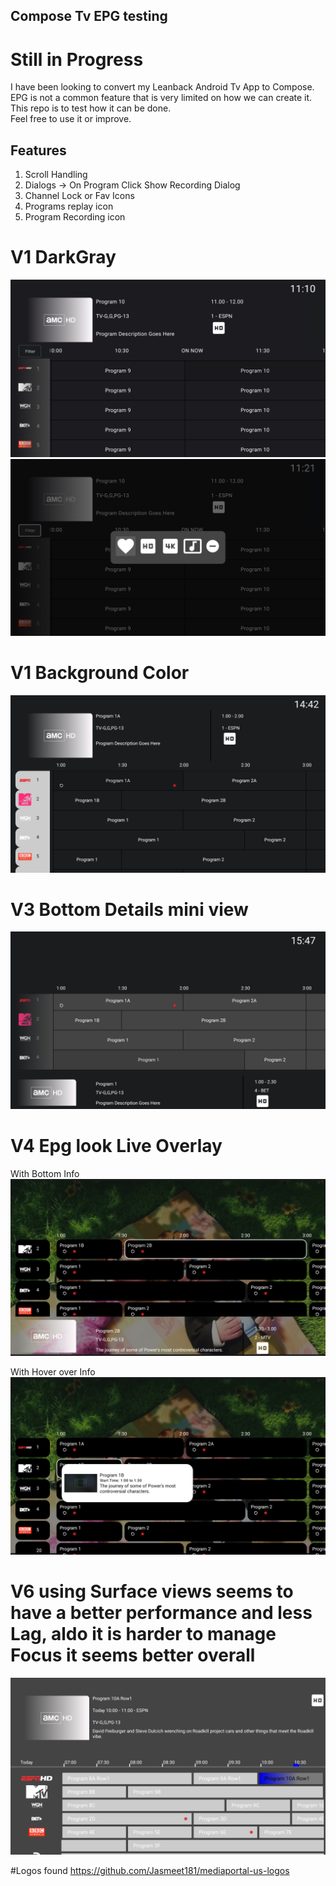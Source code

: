 ## Compose Tv EPG testing
# Still in Progress

I have been looking to convert my Leanback Android Tv App to Compose.\
EPG is not a common feature that is very limited on how we can create it.\
This repo is to test how it can be done.\
Feel free to use it or improve.


## Features
1. Scroll Handling
2. Dialogs -> On Program Click Show Recording Dialog
3. Channel Lock or Fav Icons
4. Programs replay icon
5. Program Recording icon
  
# V1 DarkGray

![screenshot](v1_filter_ui_changes.png)
![screenshot](v1_filter_dialog.png)

# V1 Background Color

![screenshot](first_look.png)

# V3 Bottom Details mini view

![screenshot](first_look_v2_style.png)

# V4 Epg look Live Overlay

With Bottom Info
![screenshot](Screenshot_2v5_bottom.png)

With Hover over Info
![screenshot](Screenshot_2v5_pop.png)

# V6 using Surface views seems to have a better performance and less Lag, aldo it is harder to manage Focus it seems better overall
![screenshot](Screenshot_v6.png)



#Logos found https://github.com/Jasmeet181/mediaportal-us-logos